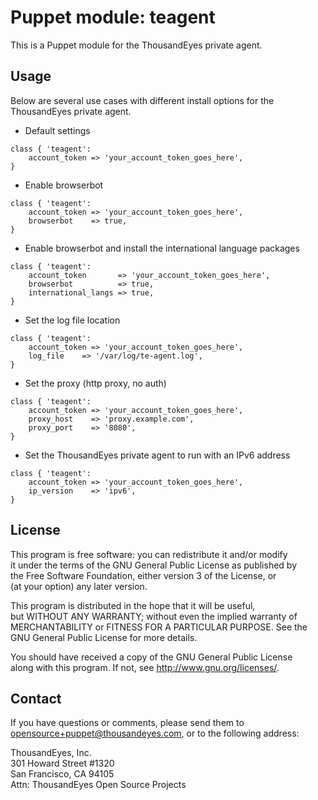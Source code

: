 # Puppet module: teagent

This is a Puppet module for the ThousandEyes private agent.  

## Usage
Below are several use cases with different install options for the  
ThousandEyes private agent.

 * Default settings
 ```
 class { 'teagent': 
     account_token => 'your_account_token_goes_here',
 }
 ```

 * Enable browserbot

 ```
 class { 'teagent': 
     account_token => 'your_account_token_goes_here',
     browserbot    => true,
 }
 ```
	
 * Enable browserbot and install the international language packages

 ```
 class { 'teagent': 
     account_token       => 'your_account_token_goes_here',
     browserbot          => true,
     international_langs => true,
 }
 ```

 * Set the log file location
 
 ```
 class { 'teagent': 
     account_token => 'your_account_token_goes_here',
     log_file	 => '/var/log/te-agent.log',
 }
 ```

 * Set the proxy (http proxy, no auth)
 
 ```
 class { 'teagent': 
     account_token => 'your_account_token_goes_here',
     proxy_host	   => 'proxy.example.com',
     proxy_port    => '8080',
 }
 ```

 * Set the ThousandEyes private agent to run with an IPv6 address
 
 ```
 class { 'teagent': 
     account_token => 'your_account_token_goes_here',
     ip_version    => 'ipv6',
 }
 ```

## License
This program is free software: you can redistribute it and/or modify  
it under the terms of the GNU General Public License as published by  
the Free Software Foundation, either version 3 of the License, or  
(at your option) any later version.

This program is distributed in the hope that it will be useful,  
but WITHOUT ANY WARRANTY; without even the implied warranty of  
MERCHANTABILITY or FITNESS FOR A PARTICULAR PURPOSE.  See the  
GNU General Public License for more details.  

You should have received a copy of the GNU General Public License  
along with this program.  If not, see <http://www.gnu.org/licenses/>.

## Contact
If you have questions or comments, please send them to  
opensource+puppet@thousandeyes.com, or to the following address:

ThousandEyes, Inc.  
301 Howard Street #1320  
San Francisco, CA  94105  
Attn: ThousandEyes Open Source Projects  
